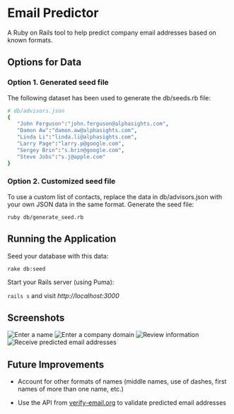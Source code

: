 # Email Predictor

A Ruby on Rails tool to help predict company email addresses based on known formats.

## Options for Data

### Option 1. Generated seed file

The following dataset has been used to generate the db/seeds.rb file:

```ruby
# db/advisors.json
{
   "John Ferguson":"john.ferguson@alphasights.com",
   "Damon Aw":"damon.aw@alphasights.com",
   "Linda Li":"linda.li@alphasights.com",
   "Larry Page":"larry.p@google.com",
   "Sergey Brin":"s.brin@google.com",
   "Steve Jobs":"s.j@apple.com"
}
```
### Option 2. Customized seed file

To use a custom list of contacts, replace the data in db/advisors.json with your own JSON data in the same format. Generate the seed file:

`ruby db/generate_seed.rb`

## Running the Application

Seed your database with this data:

`rake db:seed`

Start your Rails server (using Puma):

`rails s` and visit *http://localhost:3000*

## Screenshots

![Enter a name](http://imgur.com/zqPteJN.png)
![Enter a company domain](http://imgur.com/hJQvKb5.png)
![Review information](http://imgur.com/5hPw7h9.png)
![Receive predicted email addresses](http://imgur.com/6pxbHtQ.png)

## Future Improvements

* Account for other formats of names (middle names, use of dashes, first names of more than one name, etc.)

* Use the API from [verify-email.org](http://api.verify-email.org/api.php?usr=nectarflowers&pwd=testing1&check=larry.p@google.com) to validate predicted email addresses
